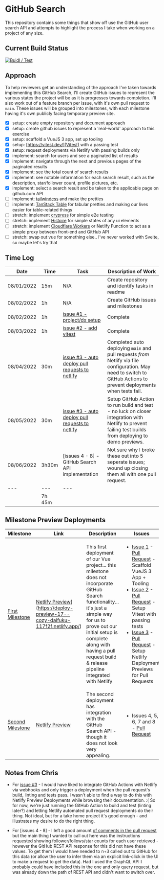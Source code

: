 # GitHub Search

This repository contains some things that show off use the GitHub user search API and attempts to highlight the process I take when working on a project of any size.

## Current Build Status

[![Buidl / Test](https://github.com/chrisjbarr/github-search/actions/workflows/node.js.yml/badge.svg)](https://github.com/chrisjbarr/github-search/actions/workflows/node.js.yml)

## Approach

To help reviewers get an understanding of the approach I've taken towards implementing this GitHub Search, I'll create GitHub issues to represent the various states the project will be as it is progresses towards completion. I'll also work out of a feature branch per issue, with it's own pull request to `main`. These issues will be grouped into milestones, with each milestone having it's own publicly facing temporary preview site.

- [x] setup: create empty repository and document approach
- [x] setup: create github issues to represent a 'real-world' approach to this exercise
- [x] setup: scaffold a VueJS 3 app, set up tooling
- [x] setup: [https://vitest.dev/](Vitest) with a passing test
- [x] setup: request deployments via Netlify with passing builds only
- [x] implement: search for users and see a paginated list of results
- [x] implement: navigate through the next and previous pages of the paginated results
- [x] implement: see the total count of search results
- [x] implement: see notable information for each search result, such as the description, star/follower
      count, profile pictures, etc.
- [x] implement: select a search result and be taken to the applicable page on github.com API
- [ ] implement: [tailwindcss](https://tailwindcss.com/) and make the pretties
- [ ] implement: [TanStack Table](https://tanstack.com/table/v8) for tabular pretties and making our lives easier for table-related things
- [ ] stretch: implement [crypress](https://go.cypress.io/) for simple e2e testing
- [ ] stretch: implement [Histoire](https://histoire.dev/) for simple states of any ui elements
- [ ] stretch: implement [Cloudflare Workers](https://workers.cloudflare.com/) or Netlify Function to act as a simple proxy between front-end and GitHub API
- [ ] stretch: swap out vue for something else.. I've never worked with Svelte, so maybe let's try that

## Time Log

| Date       | Time   | Task                                                                                                    | Description of Work                                                                                                                                                   |
| ---------- | ------ | ------------------------------------------------------------------------------------------------------- | --------------------------------------------------------------------------------------------------------------------------------------------------------------------- |
| 08/01/2022 | 15m    | N/A                                                                                                     | Create repository and identify tasks in readme                                                                                                                        |
| 08/02/2022 | 1h     | N/A                                                                                                     | Create GitHub issues and milestones                                                                                                                                   |
| 08/02/2022 | 1h     | [issue #1 - project/dx setup](https://github.com/chrisjbarr/github-search/issues/1)                     | Complete                                                                                                                                                              |
| 08/03/2022 | 1h     | [issue #2 - add vitest](https://github.com/chrisjbarr/github-search/issues/2)                           | Complete                                                                                                                                                              |
| 08/04/2022 | 30m    | [issue #3 - auto deploy pull requests to netlify](https://github.com/chrisjbarr/github-search/issues/2) | Completed auto deploying `main` and pull requests _from_ Netlify via file configuration. May need to switch to GitHub Actions to prevent deployments when tests fail. |
| 08/05/2022 | 30m    | [issue #3 - auto deploy pull requests to netlify](https://github.com/chrisjbarr/github-search/issues/2) | Setup GitHub Action to run build and test - no luck on closer integration with Netlify to prevent failing test builds from deploying to demo previews.                |
| 08/06/2022 | 3h30m  | [issues 4 - 8] - GitHub Search API implementation                                                       | Not sure why I broke these out into 5 seperate issues; wound up closing them all with one pull request.                                                               |
| ---        | ---    | ---                                                                                                     |
|            | 7h 45m |                                                                                                         |

## Milestone Preview Deployments

| Milestone        | Link                                                                       | Description                                                                                                                                                                                                                                                               | Issues                                                                                                                                                                                                                                                                                                                                                     |
| ---------------- | -------------------------------------------------------------------------- | ------------------------------------------------------------------------------------------------------------------------------------------------------------------------------------------------------------------------------------------------------------------------- | ---------------------------------------------------------------------------------------------------------------------------------------------------------------------------------------------------------------------------------------------------------------------------------------------------------------------------------------------------------- |
| [First Milestone](https://github.com/chrisjbarr/github-search/milestone/1) | [Netlify Preview]([https://github.com/chrisjbarr/github-search/milestone/1)](https://deploy-preview-17--cozy-daifuku-117f2f.netlify.app/) | This first deployment of our Vue project... this milestone does not incorporate GitHub Search functionality... it's just a simple way for us to prove out our initial setup is complete along with having a pull request build & release pipeline integrated with Netlify | <ul><li>[Issue 1](https://github.com/chrisjbarr/github-search/issues/1) - [Pull Request](https://github.com/chrisjbarr/github-search/pull/15) - Scaffold VueJS 3 App + Tooling</li><li>[Issue 2](https://github.com/chrisjbarr/github-search/issues/2) - [Pull Request](https://github.com/chrisjbarr/github-search/pull/16) - Setup Vitest with passing tests</li><li>[Issue 3](https://github.com/chrisjbarr/github-search/issues/3) - [Pull Request](https://github.com/chrisjbarr/github-search/pull/17) - Setup Netlify Deployment Previews for Pull Requests</li></ul> |
|[Second Milestone](https://github.com/chrisjbarr/github-search/milestone/2)| [Netlify Preview](https://deploy-preview-18--cozy-daifuku-117f2f.netlify.app/) | The second deployment has integration with the GitHub Search API - though it does not look very appealing. | <ul><li>Issues 4, 5, 6, 7 and 8 - [Pull Request](https://github.com/chrisjbarr/github-search/pull/18)</li></ul>|

## Notes from Chris

- For [issue #3](https://github.com/chrisjbarr/github-search/issues/3) - I would have liked to integrate GitHub Actions with Netlify via webhooks and only trigger a deployment when the pull request's build, linting and tests pass. I wasn't able to find a way to do this with Netlify Preview Deployments while browsing their documentation. :( So for now, we're just running the GitHub Action to build and test (linting later?) and letting Netlify automated pull request deployments do their thing. Not ideal, but for a take home project it's good enough - and illustrates my desire to do the right thing.

- For [issues 4 - 8] - I left a good amount [of comments in the pull request](https://github.com/chrisjbarr/github-search/pull/18) but the main thing I wanted to call out here was the instructions requested showing follower/follows/star counts for each user retrieved - however the GitHub REST API response for this did not have these values. To get them I would have needed to n+3 called out to GitHub for this data (or allow the user to infer them via an explicit link-click in the UI to make a request to get the data). Had I used the GraphQL API I probably could have included this in the one and only query request, but was already down the path of REST API and didn't want to switch over.
